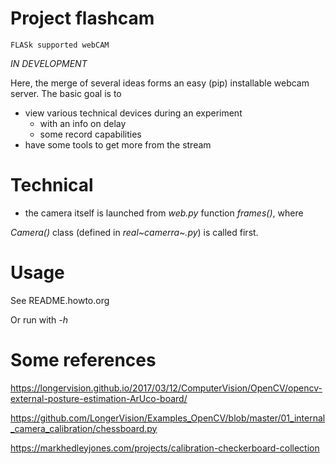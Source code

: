 Project flashcam
================

`FLASk supported webCAM`

*IN DEVELOPMENT*

Here, the merge of several ideas forms an easy (pip) installable webcam
server. The basic goal is to

-   view various technical devices during an experiment
    -   with an info on delay
    -   some record capabilities
-   have some tools to get more from the stream

Technical
=========

-   the camera itself is launched from *web.py* function *frames()*,
    where

*Camera()* class (defined in *real~camerra~.py*) is called first.

Usage
=====

See README.howto.org

Or run with *-h*

Some references
===============

<https://longervision.github.io/2017/03/12/ComputerVision/OpenCV/opencv-external-posture-estimation-ArUco-board/>

<https://github.com/LongerVision/Examples_OpenCV/blob/master/01_internal_camera_calibration/chessboard.py>

<https://markhedleyjones.com/projects/calibration-checkerboard-collection>
